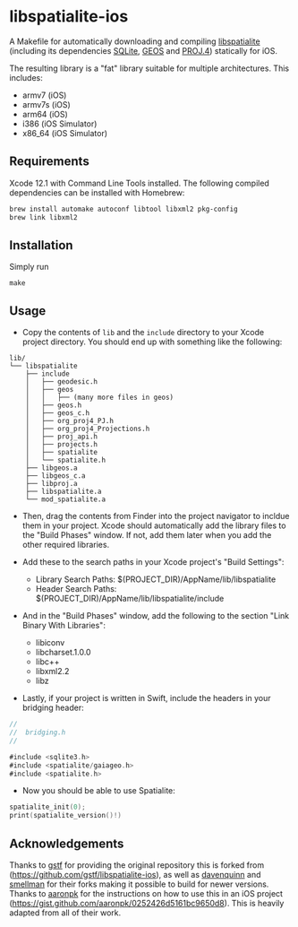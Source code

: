 # libspatialite-ios

A Makefile for automatically downloading and compiling
[libspatialite](https://www.gaia-gis.it/fossil/libspatialite/index) (including
its dependencies [SQLite](http://sqlite.org/index.html),
[GEOS](http://trac.osgeo.org/geos/) and [PROJ.4](https://trac.osgeo.org/proj/))
statically for iOS.

The resulting library is a "fat" library suitable for multiple architectures.
This includes:

- armv7 (iOS)
- armv7s (iOS)
- arm64 (iOS)
- i386 (iOS Simulator)
- x86_64 (iOS Simulator)

## Requirements

Xcode 12.1 with Command Line Tools installed. The following compiled
dependencies can be installed with Homebrew:

```sh
brew install automake autoconf libtool libxml2 pkg-config
brew link libxml2
```

## Installation

Simply run

```
make
```

## Usage

- Copy the contents of `lib` and the `include` directory to your Xcode project
  directory. You should end up with something like the following:

```
lib/
└── libspatialite
    ├── include
    │   ├── geodesic.h
    │   ├── geos
    │   │   ├── (many more files in geos)
    │   ├── geos.h
    │   ├── geos_c.h
    │   ├── org_proj4_PJ.h
    │   ├── org_proj4_Projections.h
    │   ├── proj_api.h
    │   ├── projects.h
    │   ├── spatialite
    │   └── spatialite.h
    ├── libgeos.a
    ├── libgeos_c.a
    ├── libproj.a
    ├── libspatialite.a
    └── mod_spatialite.a
```

- Then, drag the contents from Finder into the project navigator to incldue them
  in your project. Xcode should automatically add the library files to the
  "Build Phases" window. If not, add them later when you add the other required
  libraries.

- Add these to the search paths in your Xcode project's "Build Settings":

  - Library Search Paths: \$(PROJECT_DIR)/AppName/lib/libspatialite
  - Header Search Paths: \$(PROJECT_DIR)/AppName/lib/libspatialite/include

- And in the "Build Phases" window, add the following to the section "Link
  Binary With Libraries":

  - libiconv
  - libcharset.1.0.0
  - libc++
  - libxml2.2
  - libz

- Lastly, if your project is written in Swift, include the headers in your
  bridging header:

```swift
//
//  bridging.h
//

#include <sqlite3.h>
#include <spatialite/gaiageo.h>
#include <spatialite.h>
```

- Now you should be able to use Spatialite:

```swift
spatialite_init(0);
print(spatialite_version()!)
```

## Acknowledgements

Thanks to [gstf](https://github.com/gstf) for providing the original repository
this is forked from (https://github.com/gstf/libspatialite-ios), as well as
[davenquinn](https://github.com/davenquinn) and
[smellman](https://github.com/smellman) for their forks making it possible to
build for newer versions. Thanks to [aaronpk](https://github.com/aaronpk) for
the instructions on how to use this in an iOS project
(https://gist.github.com/aaronpk/0252426d5161bc9650d8). This is heavily adapted
from all of their work.
